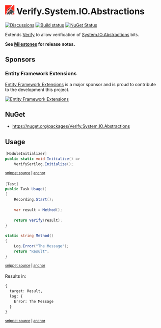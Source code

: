# <img src="/src/icon.png" height="30px"> Verify.System.IO.Abstractions

[![Discussions](https://img.shields.io/badge/Verify-Discussions-yellow?svg=true&label=)](https://github.com/orgs/VerifyTests/discussions)
[![Build status](https://ci.appveyor.com/api/projects/status/bgvkfjn26l5b4kba?svg=true)](https://ci.appveyor.com/project/SimonCropp/verify-system-io-abstractions)
[![NuGet Status](https://img.shields.io/nuget/v/Verify.System.IO.Abstractions.svg)](https://www.nuget.org/packages/Verify.System.IO.Abstractions/)

Extends [Verify](https://github.com/VerifyTests/Verify) to allow verification of [System.IO.Abstractions](https://github.com/TestableIO/System.IO.Abstractions) bits.<!-- singleLineInclude: intro. path: /docs/intro.include.md -->

**See [Milestones](../../milestones?state=closed) for release notes.**


## Sponsors


### Entity Framework Extensions<!-- include: zzz. path: /docs/zzz.include.md -->

[Entity Framework Extensions](https://entityframework-extensions.net/?utm_source=simoncropp&utm_medium=Verify.Serilog) is a major sponsor and is proud to contribute to the development this project.

[![Entity Framework Extensions](https://raw.githubusercontent.com/VerifyTests/Verify.System.IO.Abstractions/refs/heads/main/docs/zzz.png)](https://entityframework-extensions.net/?utm_source=simoncropp&utm_medium=Verify.System.IO.Abstractions)<!-- endInclude -->


## NuGet

 * https://nuget.org/packages/Verify.System.IO.Abstractions


## Usage

<!-- snippet: Enable -->
<a id='snippet-Enable'></a>
```cs
[ModuleInitializer]
public static void Initialize() =>
    VerifySerilog.Initialize();
```
<sup><a href='/src/Tests/ModuleInitializer.cs#L6-L12' title='Snippet source file'>snippet source</a> | <a href='#snippet-Enable' title='Start of snippet'>anchor</a></sup>
<!-- endSnippet -->

<!-- snippet: Usage -->
<a id='snippet-Usage'></a>
```cs
[Test]
public Task Usage()
{
    Recording.Start();

    var result = Method();

    return Verify(result);
}

static string Method()
{
    Log.Error("The Message");
    return "Result";
}
```
<sup><a href='/src/Tests/Tests.cs#L4-L22' title='Snippet source file'>snippet source</a> | <a href='#snippet-Usage' title='Start of snippet'>anchor</a></sup>
<!-- endSnippet -->

Results in:

<!-- snippet: Tests.Usage.verified.txt -->
<a id='snippet-Tests.Usage.verified.txt'></a>
```txt
{
  target: Result,
  log: {
    Error: The Message
  }
}
```
<sup><a href='/src/Tests/Tests.Usage.verified.txt#L1-L6' title='Snippet source file'>snippet source</a> | <a href='#snippet-Tests.Usage.verified.txt' title='Start of snippet'>anchor</a></sup>
<!-- endSnippet -->
